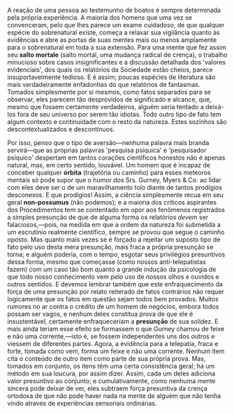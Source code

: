 A reação de uma pessoa ao testemunho de boatos é sempre determinada pela própria experiência. A maioria dos homens que uma vez se convenceram, pelo que lhes parece um exame cuidadoso, de que qualquer espécie do sobrenatural existe, começa a relaxar sua vigilância quanto às evidências e abre as portas de suas mentes mais ou menos amplamente para o sobrenatural em toda a sua extensão. Para uma mente que fez assim seu **salto mortale** (salto mortal, uma mudança radical de crença), o trabalho minucioso sobre casos insignificantes e a discussão detalhada dos 'valores evidenciais', dos quais os relatórios da Sociedade estão cheios, parece insuportavelmente tedioso. E é assim; poucas espécies de literatura são mais verdadeiramente enfadonhas do que relatórios de fantasmas. Tomados simplesmente por si mesmos, como fatos separados para se observar, eles parecem tão desprovidos de significado e alcance, que, mesmo que fossem certamente verdadeiros, alguém seria tentado a deixá-los fora de seu universo por serem tão idiotas. Todo outro tipo de fato tem algum contexto e continuidade com o resto da natureza. Estes sozinhos são descontextualizados e descontínuos.

Por isso, penso que o tipo de aversão—nenhuma palavra mais branda servirá—que as próprias palavras 'pesquisa psíquica' e 'pesquisador psíquico' despertam em tantos corações científicos honestos não é apenas natural, mas, em certo sentido, louvável. Um homem que é incapaz de conceber qualquer **órbita** (trajetória ou caminho) para esses meteoros mentais só pode supor que o humor dos Srs. Gurney, Myers & Co. ao lidar com eles deve ser o de um maravilhamento tolo diante de tantos prodígios desconexos. E que prodígios! Assim, a ciência simplesmente recua em seu geral **non-possumus** (não podemos); e a maioria dos críticos aspirantes dos Procedimentos tem se contentado em opor aos fenômenos registrados a simples presunção de que de alguma forma os relatórios _devem_ ser falaciosos,—pois, na medida em que a ordem da natureza foi submetida a um escrutínio realmente científico, sempre se provou que segue o caminho oposto. Mas quanto mais vezes se é forçado a rejeitar um suposto tipo de fato pelo uso desta mera presunção, mais fraca a própria presunção se torna; e alguém poderia, com o tempo, esgotar seus privilégios presuntivos dessa forma, mesmo que começasse (como nossos anti-telepatistas fazem) com um caso tão bom quanto a grande indução da psicologia de que todo nosso conhecimento vem pelo uso de nossos olhos e ouvidos e outros sentidos. E devemos lembrar também que este enfraquecimento da força de uma presunção por relato reiterado de fatos contrários não requer logicamente que os fatos em questão sejam todos bem provados. Muitos rumores no ar contra o crédito de um homem de negócios, embora todos possam ser vagos, e nenhum deles constitua prova de que ele é insustentável, certamente enfraqueceriam a **presunção** de sua solidez. E mais ainda teriam esse efeito se formassem o que Gurney chamou de feixe e não uma corrente,—isto é, se fossem independentes uns dos outros e viessem de diferentes partes. Agora, a evidência para a telepatia, fraca e forte, tomada como vem, forma um feixe e não uma corrente. Nenhum item cita o conteúdo de outro item como parte de sua própria prova. Mas, tomados em conjunto, os itens têm uma certa consistência geral; há um método em sua loucura, por assim dizer. Assim, cada um deles adiciona valor presuntivo ao conjunto; e cumulativamente, como nenhuma mente sincera pode deixar de ver, eles subtraem força presuntiva da crença ortodoxa de que não pode haver nada na mente de alguém que não tenha vindo através de experiências sensoriais ordinárias.